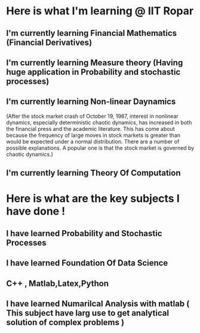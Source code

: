 # Here is what I'm  learning @ IIT Ropar


## I'm currently learning Financial Mathematics (Financial Derivatives)
## I'm currently learning Measure theory  (Having huge application in Probability and stochastic processes)
## I'm currently learning Non-linear Daynamics 
(After the stock market crash of October 19, 1987, interest in nonlinear dynamics, especially deterministic chaotic dynamics, has increased in both the financial press and the academic literature. This has come about because the frequency of large moves in stock markets is greater than would be expected under a normal distribution. There are a number of possible explanations. A popular one is that the stock market is governed by chaotic dynamics.)
## I'm currently learning Theory Of Computation 



# Here is what are the key subjects I have done !
## I have learned Probability and Stochastic Processes 
## I have learned Foundation Of Data Science
## C++ , Matlab,Latex,Python
## I have learned Numarilcal Analysis with matlab ( This subject have larg use to get  analytical solution of complex problems )
